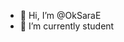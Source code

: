 - 👋 Hi, I’m @OkSaraE
- 🌱 I’m currently student

<!---
OkSaraE/OkSaraE is a ✨ special ✨ repository because its `README.md` (this file) appears on your GitHub profile.
You can click the Preview link to take a look at your changes.
--->
